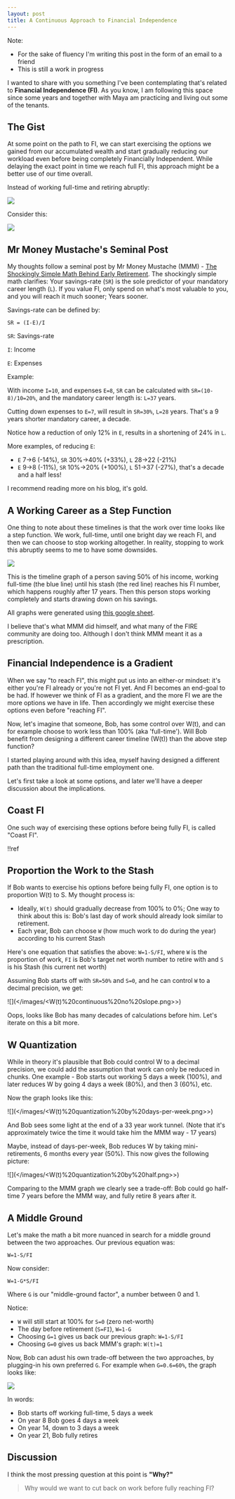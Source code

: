 ```yaml
---
layout: post
title: A Continuous Approach to Financial Independence
---
```


Note:

-   For the sake of fluency I'm writing this post in the form of an email to a friend
-   This is still a work in progress

I wanted to share with you something I've been contemplating that's related to **Financial Independence (FI)**. As you know, I am following this space since some years and together with Maya am practicing and living out some of the tenants.

## The Gist

At some point on the path to FI, we can start exercising the options we gained from our accumulated wealth and start gradually reducing our workload even before being completely Financially Independent. While delaying the exact point in time we reach full FI, this approach might be a better use of our time overall.

Instead of working full-time and retiring abruptly:

![](</images/W(t)%20step%20function.png>)

Consider this:

![](</images/W(t)%2050%20slope.png>)

## Mr Money Mustache's Seminal Post

My thoughts follow a seminal post by Mr Money Mustache (MMM) - [The Shockingly Simple Math Behind Early Retirement](https://www.mrmoneymustache.com/2012/01/13/the-shockingly-simple-math-behind-early-retirement/).
The shockingly simple math clarifies: Your savings-rate (`SR`) is the sole predictor of your mandatory career length (`L`). If you value FI, only spend on what's most valuable to you, and you will reach it much sooner; Years sooner.

Savings-rate can be defined by:

```
SR = (I-E)/I
```

`SR`: Savings-rate

`I`: Income

`E`: Expenses

Example:

With income `I=10`, and expenses `E=8`, `SR` can be calculated with `SR=(10-8)/10=20%`, and the mandatory career length is: `L=37` years.

Cutting down expenses to `E=7`, will result in `SR=30%`, `L=28` years. That's a 9 years shorter mandatory career, a decade.

Notice how a reduction of only 12% in `E`, results in a shortening of 24% in `L`.

More examples, of reducing `E`:

-   `E` 7->6 (-14%), `SR` 30%->40% (+33%), `L` 28->22 (-21%)
-   `E` 9->8 (-11%), `SR` 10%->20% (+100%), `L` 51->37 (-27%), that's a decade and a half less!

I recommend reading more on his blog, it's gold.

## A Working Career as a Step Function

One thing to note about these timelines is that the work over time looks like a step function. We work, full-time, until one bright day we reach FI, and then we can choose to stop working altogether. In reality, stopping to work this abruptly seems to me to have some downsides.

![](</images/W(t)%20step%20function.png>)

This is the timeline graph of a person saving 50% of his income, working full-time (the blue line) until his stash (the red line) reaches his FI number, which happens roughly after 17 years. Then this person stops working completely and starts drawing down on his savings.

All graphs were generated using [this google sheet](https://docs.google.com/spreadsheets/d/15J8bcv3VHqNcQ_rfd1GvhFayi39iXCAP8mO1oTRhFuo/edit?usp=sharing).

I believe that's what MMM did himself, and what many of the FIRE community are doing too. Although I don't think MMM meant it as a prescription.

## Financial Independence is a Gradient

When we say "to reach FI", this might put us into an either-or mindset: it's either you're FI already or you're not FI yet. And FI becomes an end-goal to be had.
If however we think of FI as a gradient, and the more FI we are the more options we have in life. Then accordingly we might exercise these options even before "reaching FI".

Now, let's imagine that someone, Bob, has some control over W(t), and can for example choose to work less than 100% (aka 'full-time'). Will Bob benefit from designing a different career timeline (W(t)) than the above step function?

I started playing around with this idea, myself having designed a different path than the traditional full-time employment one.

Let's first take a look at some options, and later we'll have a deeper discussion about the implications.

## Coast FI

One such way of exercising these options before being fully FI, is called "Coast FI".

!!ref

## Proportion the Work to the Stash

If Bob wants to exercise his options before being fully FI, one option is to proportion W(t) to S.
My thought process is:

-   Ideally, `W(t)` should gradually decrease from 100% to 0%; One way to think about this is: Bob's last day of work should already look similar to retirement.
-   Each year, Bob can choose `W` (how much work to do during the year) according to his current Stash

Here's one equation that satisfies the above: `W=1-S/FI`, where `W` is the proportion of work, `FI` is Bob's target net worth number to retire with and `S` is his Stash (his current net worth)

Assuming Bob starts off with `SR=50%` and `S=0`, and he can control `W` to a decimal precision, we get:

![](</images/<W(t)%20continuous%20no%20slope.png>>)

Oops, looks like Bob has many decades of calculations before him.
Let's iterate on this a bit more.

## W Quantization

While in theory it's plausible that Bob could control W to a decimal precision, we could add the assumption that work can only be reduced in chunks. One example - Bob starts out working 5 days a week (100%), and later reduces W by going 4 days a week (80%), and then 3 (60%), etc.

Now the graph looks like this:

![](</images/<W(t)%20quantization%20by%20days-per-week.png>>)

And Bob sees some light at the end of a 33 year work tunnel. (Note that it's approximately twice the time it would take him the MMM way - 17 years)

Maybe, instead of days-per-week, Bob reduces W by taking mini-retirements, 6 months every year (50%). This now gives the following picture:

![](</images/<W(t)%20quantization%20by%20half.png>>)

Comparing to the MMM graph we clearly see a trade-off: Bob could go half-time 7 years before the MMM way, and fully retire 8 years after it.

## A Middle Ground

Let's make the math a bit more nuanced in search for a middle ground between the two approaches. Our previous equation was:

```
W=1-S/FI
```

Now consider:

```
W=1-G*S/FI
```

Where `G` is our "middle-ground factor", a number between 0 and 1.

Notice:

-   `W` will still start at 100% for `S=0` (zero net-worth)
-   The day before retirement (`S=FI`), `W=1-G`
-   Choosing `G=1` gives us back our previous graph: `W=1-S/FI`
-   Choosing `G=0` gives us back MMM's graph: `W(t)=1`

Now, Bob can adust his own trade-off between the two approaches, by plugging-in his own preferred `G`. For example when `G=0.6=60%`, the graph looks like:

![](</images/W(t)%20G=0.6.png>)

In words:

-   Bob starts off working full-time, 5 days a week
-   On year 8 Bob goes 4 days a week
-   On year 14, down to 3 days a week
-   On year 21, Bob fully retires

## Discussion

I think the most pressing question at this point is **"Why?"**

> Why would we want to cut back on work before fully reaching FI?

